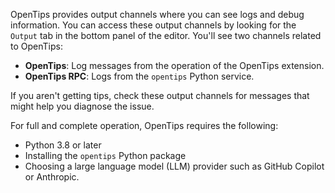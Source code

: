 OpenTips provides output channels where you can see logs and debug information. You can access these output channels by looking for the `Output` tab in the bottom panel of the editor. You'll see two channels related to OpenTips:

- **OpenTips**: Log messages from the operation of the OpenTips extension.
- **OpenTips RPC**: Logs from the `opentips` Python service.

If you aren't getting tips, check these output channels for messages that might help you diagnose the issue.

For full and complete operation, OpenTips requires the following:

- Python 3.8 or later
- Installing the `opentips` Python package
- Choosing a large language model (LLM) provider such as GitHub Copilot or Anthropic.
